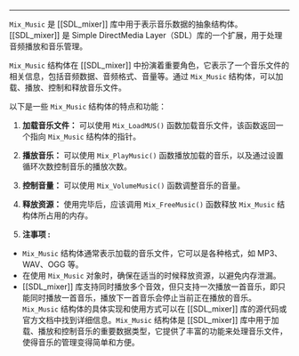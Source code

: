 
----
`Mix_Music` 是 [[SDL_mixer]] 库中用于表示音乐数据的抽象结构体。[[SDL_mixer]] 是 Simple DirectMedia Layer（SDL）库的一个扩展，用于处理音频播放和音乐管理。

`Mix_Music` 结构体在 [[SDL_mixer]] 中扮演着重要角色，它表示了一个音乐文件的相关信息，包括音频数据、音频格式、音量等。通过 `Mix_Music` 结构体，可以加载、播放、控制和释放音乐文件。

以下是一些 `Mix_Music` 结构体的特点和功能：

1. **加载音乐文件：** 可以使用 `Mix_LoadMUS()` 函数加载音乐文件，该函数返回一个指向 `Mix_Music` 结构体的指针。

2. **播放音乐：** 可以使用 `Mix_PlayMusic()` 函数播放加载的音乐，以及通过设置循环次数控制音乐的播放次数。

3. **控制音量：** 可以使用 `Mix_VolumeMusic()` 函数调整音乐的音量。

4. **释放资源：** 使用完毕后，应该调用 `Mix_FreeMusic()` 函数释放 `Mix_Music` 结构体所占用的内存。
5. **注事项 :**
- `Mix_Music` 结构体通常表示加载的音乐文件，它可以是各种格式，如 MP3、WAV、OGG 等。
- 在使用 `Mix_Music` 对象时，确保在适当的时候释放资源，以避免内存泄漏。
- [[SDL_mixer]] 库支持同时播放多个音效，但只支持一次播放一首音乐，即只能同时播放一首音乐，播放下一首音乐会停止当前正在播放的音乐。
`Mix_Music` 结构体的具体实现和使用方式可以在 [[SDL_mixer]] 库的源代码或官方文档中找到详细信息。`Mix_Music` 结构体是 [[SDL_mixer]] 库中用于加载、播放和控制音乐的重要数据类型，它提供了丰富的功能来处理音乐文件，使得音乐的管理变得简单和方便。